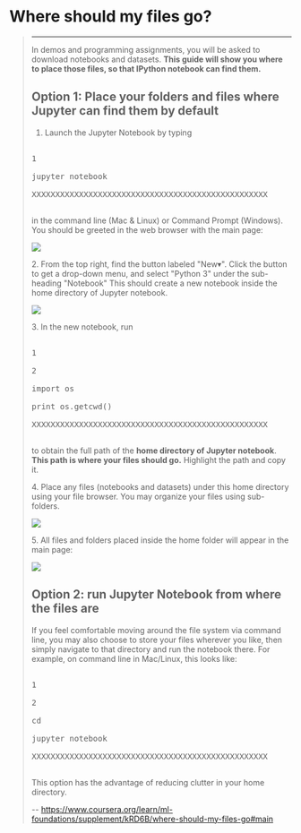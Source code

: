 # Where should my files go?
> 
> * * *
> 
> In demos and programming assignments, you will be asked to download notebooks and datasets. **This guide will show you where to place those files, so that IPython notebook can find them.**
> 
> ## Option 1: Place your folders and files where Jupyter can find them by default
> 
> 1.  Launch the Jupyter Notebook by typing
> 
> <pre contenteditable="false" data-language="plain_text" style="opacity: 1;" tabindex="0">
> 
> 1
> 
> jupyter notebook
> 
> XXXXXXXXXXXXXXXXXXXXXXXXXXXXXXXXXXXXXXXXXXXXXXXXXX
> 
> </pre>
> 
> in the command line (Mac & Linux) or Command Prompt (Windows). You should be greeted in the web browser with the main page:
> 
> ![](https://d3c33hcgiwev3.cloudfront.net/imageAssetProxy.v1/c1Rys-c0EeiaxBKyA9PBAg_0fd42cea951cfa965eac6e2bfd65cf82_where_to_save_files_welcome.png?expiry=1593648000000&hmac=JnYP7Z84QD_pm2KaJ3PgQdNz_rvsJot2L1TuxZGhncM)
> 
> 2\. From the top right, find the button labeled "New▾". Click the button to get a drop-down menu, and select "Python 3" under the sub-heading "Notebook" This should create a new notebook inside the home directory of Jupyter notebook.
> 
> ![](https://d3c33hcgiwev3.cloudfront.net/imageAssetProxy.v1/nXo_B-c0EeiAgQrXx6bp4g_c62e9264e21354f29695b8560675f114_where_to_save_files_select_python3.png?expiry=1593648000000&hmac=5NjqL1qhZ6-f28eHoq4SgYG0OP9rC9uvNKR44IDY3t8)
> 
> 3\. In the new notebook, run
> 
> <pre contenteditable="false" data-language="python" style="opacity: 1;" tabindex="0">
> 
> 1
> 
> 2
> 
> import os
> 
> print os.getcwd()
> 
> XXXXXXXXXXXXXXXXXXXXXXXXXXXXXXXXXXXXXXXXXXXXXXXXXX
> 
> </pre>
> 
> to obtain the full path of the **home directory of Jupyter notebook**. **This path is where your files should go.** Highlight the path and copy it.
> 
> 4\. Place any files (notebooks and datasets) under this home directory using your file browser. You may organize your files using sub-folders.
> 
> ![](https://d3c33hcgiwev3.cloudfront.net/imageAssetProxy.v1/HeWmlec2EeilxxL_ZeRz_A_df664bc96abddf40e48c2f2070a6d96f_where_to_save_files_finder.png?expiry=1593648000000&hmac=F2m210lmJ0aP9YMwf8ONVZ7mt06_vZ-EaWAFGJlk89s)
> 
> 5\. All files and folders placed inside the home folder will appear in the main page:
> 
> ![](https://d3c33hcgiwev3.cloudfront.net/imageAssetProxy.v1/NWwkcec2EeilxxL_ZeRz_A_d7e3362b0158884b8d5d04a8e0080d83_where_to_save_files_final.png?expiry=1593648000000&hmac=ci8vjdjLoRzIzG9NTZq-EaZoqopC8xuPz-klwXj_W4I)
> 
> ## Option 2: run Jupyter Notebook from where the files are
> 
> If you feel comfortable moving around the file system via command line, you may also choose to store your files wherever you like, then simply navigate to that directory and run the notebook there. For example, on command line in Mac/Linux, this looks like:
> 
> <pre contenteditable="false" data-language="plain_text" style="opacity: 1;" tabindex="0">
> 
> 1
> 
> 2
> 
> cd <directory_where_my_files_are_stored>
> 
> jupyter notebook
> 
> XXXXXXXXXXXXXXXXXXXXXXXXXXXXXXXXXXXXXXXXXXXXXXXXXX
> 
> </pre>
> 
> This option has the advantage of reducing clutter in your home directory.
>
> -- https://www.coursera.org/learn/ml-foundations/supplement/kRD6B/where-should-my-files-go#main
